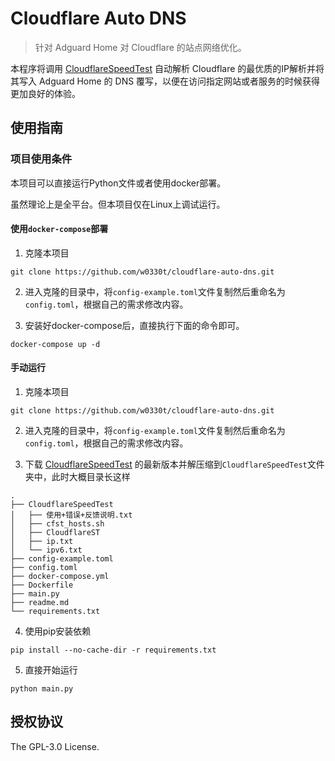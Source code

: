 # Cloudflare Auto DNS

> 针对 Adguard Home 对 Cloudflare 的站点网络优化。

本程序将调用 [CloudflareSpeedTest](https://github.com/XIU2/CloudflareSpeedTest) 自动解析 Cloudflare 的最优质的IP解析并将其写入 Adguard Home 的 DNS 覆写，以便在访问指定网站或者服务的时候获得更加良好的体验。

## 使用指南

### 项目使用条件

本项目可以直接运行Python文件或者使用docker部署。

虽然理论上是全平台。但本项目仅在Linux上调试运行。

#### 使用`docker-compose`部署

1. 克隆本项目

```shell
git clone https://github.com/w0330t/cloudflare-auto-dns.git
```

2. 进入克隆的目录中，将`config-example.toml`文件复制然后重命名为`config.toml`，根据自己的需求修改内容。

3. 安装好docker-compose后，直接执行下面的命令即可。

```shell
docker-compose up -d
```

#### 手动运行

1. 克隆本项目

```shell
git clone https://github.com/w0330t/cloudflare-auto-dns.git
```

2. 进入克隆的目录中，将`config-example.toml`文件复制然后重命名为`config.toml`，根据自己的需求修改内容。

3. 下载 [CloudflareSpeedTest](https://github.com/XIU2/CloudflareSpeedTest) 的最新版本并解压缩到`CloudflareSpeedTest`文件夹中，此时大概目录长这样
```
.
├── CloudflareSpeedTest
│   ├── 使用+错误+反馈说明.txt
│   ├── cfst_hosts.sh
│   ├── CloudflareST
│   ├── ip.txt
│   └── ipv6.txt
├── config-example.toml
├── config.toml
├── docker-compose.yml
├── Dockerfile
├── main.py
├── readme.md
└── requirements.txt
```

4. 使用pip安装依赖

```shell
pip install --no-cache-dir -r requirements.txt
```

5. 直接开始运行

```shell
python main.py
```


## 授权协议

The GPL-3.0 License.
